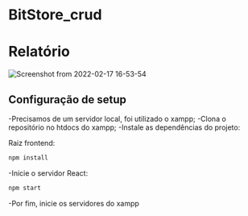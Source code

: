 # BitStore_crud

# Relatório

![Screenshot from 2022-02-17 16-53-54](https://user-images.githubusercontent.com/78766172/154579849-df2f2529-3acc-4722-a7a8-882519aa7b1d.png)

## Configuração de setup

-Precisamos de um servidor local, foi utilizado o xampp;
-Clona o repositório no htdocs do xampp;
-Instale as dependências do projeto:

Raiz frontend:
```bash
npm install
```
-Inicie o servidor React:
```bash
npm start
```
-Por fim, inicie os servidores do xampp
